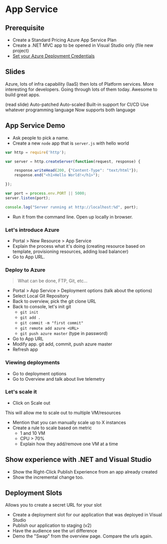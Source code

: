 # App Service 

## Prerequisite

* Create a Standard Pricing Azure App Service Plan
* Create a .NET MVC app to be opened in Visual Studio only (file new project)
* [Set your Azure Deployment Credentials](https://docs.microsoft.com/azure/app-service/app-service-deployment-credentials?azdevtour-github-marouill)

## Slides
Azure, lots of infra capability (IaaS)
then lots of Platform services. More interesting for developers.
Going through lots of them today. Awesome to build great apps.

(read slide)
    Auto-patched
    Auto-scaled
    Built-in support for CI/CD
    Use whatever programming language
    Now supports both language

## App Service Demo

* Ask people to pick a name.
* Create a new `node` app that is `server.js` with hello world

```javascript
var http = require('http');

var server = http.createServer(function(request, response) {

    response.writeHead(200, {"Content-Type": "text/html"});
    response.end("<h1>Hello World!</h1>");

});

var port = process.env.PORT || 5000;
server.listen(port);

console.log("Server running at http://localhost:%d", port);
```

* Run it from the command line. Open up locally in browser.

### Let's introduce Azure

* Portal > New Resource > App Service
* Explain the process what it's doing (creating resource based on template, provisioning resources, adding load balancer)
* Go to App URL.

### Deploy to Azure

> What can be done, FTP, Git, etc...

* Portal > App Service > Deployment options (talk about the options)
* Select Local Git Repository
* Back to overview, pick the git clone URL
* Back to console, let's init git
    * `git init`
    * `git add .`
    * `git commit -m "first commit"`
    * `git remote add azure <URL>`
    * `git push azure master` (type in password)
* Go to App URL
* Modify app. git add, commit, push azure master
* Refresh app

### Viewing deployments

* Go to deployment options
* Go to Overview and talk about live telemetry

### Let's scale it

* Click on Scale out

This will allow me to scale out to multiple VM/resources
 
* Mention that you can manually scale up to X instances
* Create a rule to scale based on metric
    * 1 and 10 VM
    * CPU > 70%
    * Explain how they add/remove one VM at a time

## Show experience with .NET and Visual Studio

* Show the Right-Click Publish Experience from an app already created
* Show the incremental change too.

## Deployment Slots

Allows you to create a secret URL for your slot

* Create a deployment slot for our application that was deployed in Visual Studio
* Publish our application to staging (v2)
* Have the audience see the url difference
* Demo the "Swap" from the overview page. Compare the urls again.